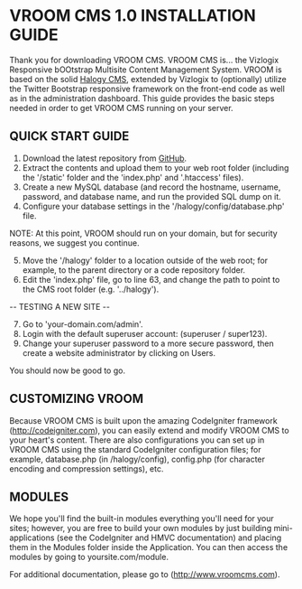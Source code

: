 VROOM CMS 1.0 INSTALLATION GUIDE
================================

Thank you for downloading VROOM CMS. VROOM CMS is... the Vizlogix Responsive bOOtstrap Multisite Content Management System. VROOM is based on the solid [Halogy CMS](http://www.halogy.com), extended by Vizlogix to (optionally) utilize the Twitter Bootstrap responsive framework on the front-end code as well as in the administration dashboard. This guide provides the basic steps needed in order to get VROOM CMS running on your server.

QUICK START GUIDE
-----------------

1. Download the latest repository from [GitHub](https://github.com/KenBoyer/Halogy).
2. Extract the contents and upload them to your web root folder (including the '/static' folder and the 'index.php' and '.htaccess' files).
3. Create a new MySQL database (and record the hostname, username, password, and database name, and run the provided SQL dump on it.
4. Configure your database settings in the '/halogy/config/database.php' file.

NOTE: At this point, VROOM should run on your domain, but for security reasons, we suggest you continue.

5. Move the '/halogy' folder to a location outside of the web root; for example, to the parent directory or a code repository folder.
6. Edit the 'index.php' file, go to line 63, and change the path to point to the CMS root folder (e.g. '../halogy').

-- TESTING A NEW SITE --

7. Go to 'your-domain.com/admin'.
8. Login with the default superuser account: (superuser / super123).
9. Change your superuser password to a more secure password, then create a website administrator by clicking on Users.

You should now be good to go.

CUSTOMIZING VROOM
-----------------

Because VROOM CMS is built upon the amazing CodeIgniter framework (http://codeigniter.com), you can easily extend and modify VROOM CMS to
your heart's content. There are also configurations you can set up in VROOM CMS using the standard CodeIgniter configuration files; for
example, database.php (in /halogy/config), config.php (for character encoding and compression settings), etc.

MODULES
-------

We hope you'll find the built-in modules everything you'll need for your sites; however, you are free to build your own modules by
just building mini-applications (see the CodeIgniter and HMVC documentation) and placing them in the Modules folder inside the
Application. You can then access the modules by going to yoursite.com/module.

For additional documentation, please go to (http://www.vroomcms.com).
